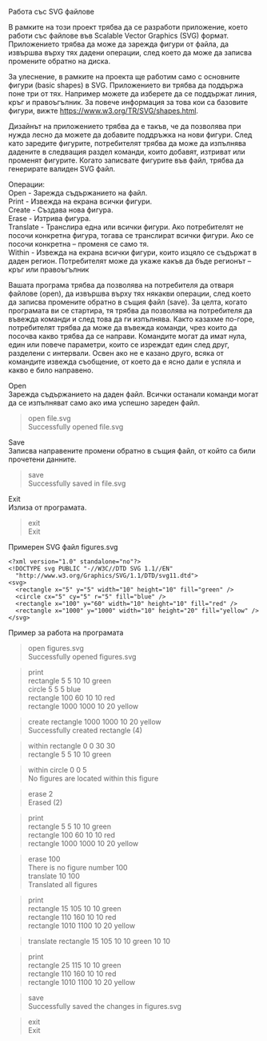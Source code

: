 Работа със SVG файлове

В рамките на този проект трябва да се разработи приложение, което работи със файлове във Scalable Vector Graphics (SVG) формат. Приложението трябва да може да зарежда фигури от файла, да извършва върху тях дадени операции, след което да може да записва промените обратно на диска.

За улеснение, в рамките на проекта ще работим само с основните фигури (basic shapes) в SVG. Приложението ви трябва да поддържа поне три от тях. Например можете да изберете да се поддържат линия, кръг и правоъгълник. За повече информация за това кои са базовите фигури, вижте https://www.w3.org/TR/SVG/shapes.html.

Дизайнът на приложението трябва да е такъв, че да позволява при нужда лесно да можете да добавите поддръжка на нови фигури. След като заредите фигурите, потребителят трябва да може да изпълнява дадените в следващия раздел команди, които добавят, изтриват или променят фигурите. Когато записвате фигурите във файл, трябва да генерирате валиден SVG файл.<br>

Операции: <br>
Open - Зарежда съдържанието на файл.<br>
Print -	Извежда на екрана всички фигури.<br>
Create -	Създава нова фигура.<br>
Erase	- Изтрива фигура.<br>
Translate	- Транслира една или всички фигури. Ако потребителят не посочи конкретна фигура, тогава се транслират всички фигури. Aко се посочи конкретна – променя се само тя.<br>
Within - Извежда на екрана всички фигури, които изцяло се съдържат в даден регион. Потребителят може да укаже какъв да бъде регионът – кръг или правоъгълник


Вашата програма трябва да позволява на потребителя да отваря файлове (open), да извършва върху тях някакви операции, след което да записва промените обратно в същия файл (save).  За целта, когато програмата ви се стартира, тя трябва да позволява на потребителя да въвежда команди и след това да ги изпълнява.
Както казахме по-горе, потребителят трябва да може да въвежда команди, чрез които да посочва какво трябва да се направи. Командите могат да имат нула, един или повече параметри, които се изреждат един след друг, разделени с интервали.
Освен ако не е казано друго, всяка от командите извежда съобщение, от което да е ясно дали е успяла и какво е било направено.<br>

Open <br>
Зарежда съдържанието на даден файл. Всички останали команди могат да се изпълняват само ако има успешно зареден файл.
> open file.svg <br>
Successfully opened file.svg <br>

Save <br>
Записва направените промени обратно в същия файл, от който са били прочетени данните.
> save <br>
Successfully saved in file.svg <br>

Exit<br>
Излиза от програмата. <br>
> exit<br>
Exit<br>

Примерен SVG файл figures.svg
```
<?xml version="1.0" standalone="no"?>
<!DOCTYPE svg PUBLIC "-//W3C//DTD SVG 1.1//EN"
  "http://www.w3.org/Graphics/SVG/1.1/DTD/svg11.dtd">
<svg>
  <rectangle x="5" y="5" width="10" height="10" fill="green" />
  <circle cx="5" cy="5" r="5" fill="blue" />
  <rectangle x="100" y="60" width="10" height="10" fill="red" />
  <rectangle x="1000" y="1000" width="10" height="20" fill="yellow" />
</svg>
```

Пример за работа на програмата
> open figures.svg <br>
Successfully opened figures.svg <br>

> print <br>
rectangle 5 5 10 10 green <br>
circle 5 5 5 blue <br>
rectangle 100 60 10 10 red <br>
rectangle 1000 1000 10 20 yellow <br>

> create rectangle 1000 1000 10 20 yellow <br>
Successfully created rectangle (4) <br>

> within rectangle 0 0 30 30 <br>
 rectangle 5 5 10 10 green <br>

> within circle 0 0 5 <br>
No figures are located within this figure <br>

> erase 2 <br>
Erased  (2) <br>

> print <br>
rectangle 5 5 10 10 green <br>
rectangle 100 60 10 10 red <br>
rectangle 1000 1000 10 20 yellow <br>

> erase 100 <br>
There is no figure number 100 <br>
> translate 10 100 <br>
Translated all figures <br>

> print <br>
rectangle 15 105 10 10 green <br>
rectangle 110 160 10 10 red <br>
rectangle 1010 1100 10 20 yellow <br>

> translate  rectangle 15 105 10 10 green 10 10  <br>

> print <br>
rectangle 25 115 10 10 green <br>
rectangle 110 160 10 10 red <br>
rectangle 1010 1100 10 20 yellow <br>

> save <br>
Successfully saved the changes in figures.svg <br>

> exit <br>
Exit


